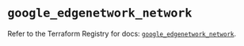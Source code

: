 # `google_edgenetwork_network`

Refer to the Terraform Registry for docs: [`google_edgenetwork_network`](https://registry.terraform.io/providers/hashicorp/google/6.50.0/docs/resources/edgenetwork_network).
